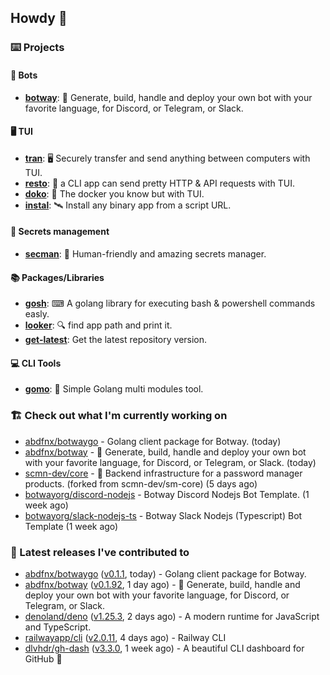 ## Howdy 👋

### ⌨️ Projects

#### 🤖 Bots

- [**botway**](https://github.com/abdfnx/botway): 🤖 Generate, build, handle and deploy your own bot with your favorite language, for Discord, or Telegram, or Slack.

#### 🖥 TUI

- [**tran**](https://github.com/abdfnx/tran): 🖥 Securely transfer and send anything between computers with TUI.
- [**resto**](https://github.com/abdfnx/resto): 🔗 a CLI app can send pretty HTTP & API requests with TUI.
- [**doko**](https://github.com/abdfnx/doko): 🐳 The docker you know but with TUI.
- [**instal**](https://github.com/abdfnx/instal): 🛰️ Install any binary app from a script URL.

#### 🔐 Secrets management

- [**secman**](https://github.com/scmn-dev/secman): 👊 Human-friendly and amazing secrets manager.

#### 📚 Packages/Libraries

- [**gosh**](https://github.com/abdfnx/gosh): ⌨ A golang library for executing bash & powershell commands easly.
- [**looker**](https://github.com/abdfnx/looker): 🔍 find app path and print it.
- [**get-latest**](https://github.com/scmn-dev/get-latest): Get the latest repository version.

#### 💻 CLI Tools 

- [**gomo**](https://github.com/abdfnx/gomo): 📐 Simple Golang multi modules tool.

### 🏗️ Check out what I'm currently working on


- [abdfnx/botwaygo](https://github.com/abdfnx/botwaygo) - Golang client package for Botway. (today)
- [abdfnx/botway](https://github.com/abdfnx/botway) - 🤖 Generate, build, handle and deploy your own bot with your favorite language, for Discord, or Telegram, or Slack. (today)
- [scmn-dev/core](https://github.com/scmn-dev/core) - 📡️ Backend infrastructure for a password manager products. (forked from scmn-dev/sm-core) (5 days ago)
- [botwayorg/discord-nodejs](https://github.com/botwayorg/discord-nodejs) - Botway Discord Nodejs Bot Template. (1 week ago)
- [botwayorg/slack-nodejs-ts](https://github.com/botwayorg/slack-nodejs-ts) - Botway Slack Nodejs (Typescript) Bot Template (1 week ago)

### 🔭 Latest releases I've contributed to

- [abdfnx/botwaygo](https://github.com/abdfnx/botwaygo) ([v0.1.1](https://github.com/abdfnx/botwaygo/releases/tag/v0.1.1), today) - Golang client package for Botway.
- [abdfnx/botway](https://github.com/abdfnx/botway) ([v0.1.92](https://github.com/abdfnx/botway/releases/tag/v0.1.92), 1 day ago) - 🤖 Generate, build, handle and deploy your own bot with your favorite language, for Discord, or Telegram, or Slack.
- [denoland/deno](https://github.com/denoland/deno) ([v1.25.3](https://github.com/denoland/deno/releases/tag/v1.25.3), 2 days ago) - A modern runtime for JavaScript and TypeScript.
- [railwayapp/cli](https://github.com/railwayapp/cli) ([v2.0.11](https://github.com/railwayapp/cli/releases/tag/v2.0.11), 4 days ago) - Railway CLI
- [dlvhdr/gh-dash](https://github.com/dlvhdr/gh-dash) ([v3.3.0](https://github.com/dlvhdr/gh-dash/releases/tag/v3.3.0), 1 week ago) - A beautiful CLI dashboard for GitHub 🚀 
